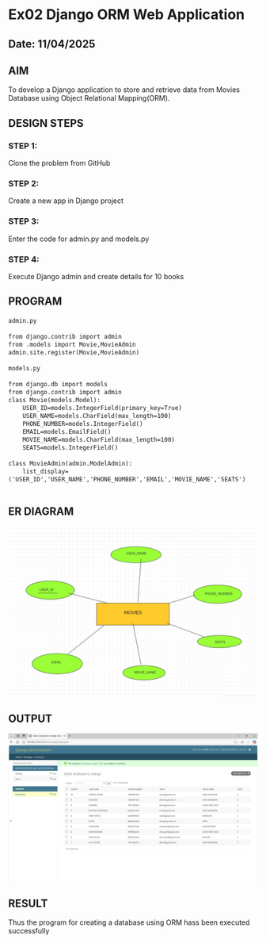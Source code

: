 # Ex02 Django ORM Web Application
## Date: 11/04/2025

## AIM
To develop a Django application to store and retrieve data from Movies Database using Object Relational Mapping(ORM).

## DESIGN STEPS

### STEP 1:
Clone the problem from GitHub

### STEP 2:
Create a new app in Django project

### STEP 3:
Enter the code for admin.py and models.py

### STEP 4:
Execute Django admin and create details for 10 books

## PROGRAM
```
admin.py

from django.contrib import admin
from .models import Movie,MovieAdmin
admin.site.register(Movie,MovieAdmin)

models.py

from django.db import models
from django.contrib import admin
class Movie(models.Model):
    USER_ID=models.IntegerField(primary_key=True)
    USER_NAME=models.CharField(max_length=100)
    PHONE_NUMBER=models.IntegerField()
    EMAIL=models.EmailField()
    MOVIE_NAME=models.CharField(max_length=100)
    SEATS=models.IntegerField()
 
class MovieAdmin(admin.ModelAdmin):
    list_display=('USER_ID','USER_NAME','PHONE_NUMBER','EMAIL','MOVIE_NAME','SEATS')


```

## ER DIAGRAM 

![alt text](IMG-20250423-WA0003[1].jpg)

## OUTPUT


![alt text](<web exp2 .png>)



## RESULT
Thus the program for creating a database using ORM hass been executed successfully
